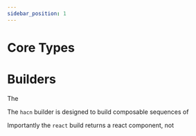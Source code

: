 ```yaml
---
sidebar_position: 1
---
```


# Core Types



# Builders

The 

The `hacn` builder is designed to build composable sequences of

Importantly the `react` build returns a react component, not 